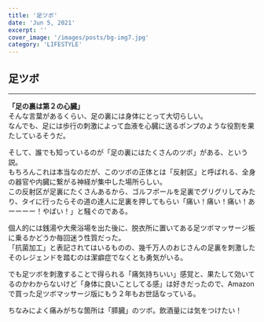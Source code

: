 ```yaml
---
title: '足ツボ'
date: 'Jun 5, 2021'
excerpt: ''
cover_image: '/images/posts/bg-img7.jpg'
category: 'LIFESTYLE'
---
```

## 足ツボ
---

**「足の裏は第２の心臓」**  
そんな言葉があるくらい、足の裏には身体にとって大切らしい。  
なんでも、足には歩行の刺激によって血液を心臓に送るポンプのような役割を果たしているそうだ。  

そして、誰でも知っているのが「足の裏にはたくさんのツボ」がある、という説。  
もちろんこれは本当なのだが、このツボの正体とは「反射区」と呼ばれる、全身の器官や内臓に繋がる神経が集中した場所らしい。  
この反射区が足裏にたくさんあるから、ゴルフボールを足裏でグリグリしてみたり、タイに行ったらその道の達人に足裏を押してもらい「痛い！痛い！痛い！あーーーー！やばい！」と騒ぐのである。  

個人的には銭湯や大衆浴場を出た後に、脱衣所に置いてある足ツボマッサージ板に乗るかどうか毎回迷う性質だった。  
「抗菌加工」と表記されてはいるものの、幾千万人のおじさんの足裏を刺激したそのレジェンドを踏むのは潔癖症でなくとも勇気がいる。  

でも足ツボを刺激することで得られる「痛気持ちいい」感覚と、果たして効いてるのかわからないけど「身体に良いことしてる感」は好きだったので、Amazonで買った足ツボマッサージ版にもう２年もお世話なっている。  

ちなみによく痛みがちな箇所は「膵臓」のツボ。飲酒量には気をつけたい！  
<br><br>  